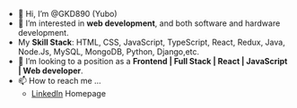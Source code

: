- 👋 Hi, I’m @GKD890 (Yubo)
- 👀 I’m interested in **web development**, and both software and hardware development.
- My **Skill Stack**: HTML, CSS, JavaScript, TypeScript, React, Redux, Java, Node.Js, MySQL, MongoDB, Python, Django,etc. 
- 💞️ I’m looking to a position as a **Frontend | Full Stack | React | JavaScript | Web developer**.
- 📫 How to reach me ...
   -  [LinkedIn](https://www.linkedin.com/in/yubo-sun-822117214/) Homepage
<!---
GKD890/GKD890 is a ✨ special ✨ repository because its `README.md` (this file) appears on your GitHub profile.
You can click the Preview link to take a look at your changes.
--->
